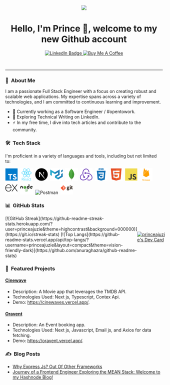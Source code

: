 <div align="center">
  <img src="https://media.giphy.com/media/M9gbBd9nbDrOTu1Mqx/giphy.gif" width="100"/>
</div>

<h1 align="center">Hello, I'm Prince 👋, welcome to my new Github account</h1>

<p align="center">
  <a href="https://www.linkedin.com/in/princeajuzie/">
    <img src="https://img.shields.io/badge/LinkedIn-blue?style=for-the-badge&logo=linkedin&logoColor=white" alt="LinkedIn Badge">
  </a>
  <a href="https://www.buymeacoffee.com/princeajuzie" target="_blank">
    <img src="https://cdn.buymeacoffee.com/buttons/default-orange.png" alt="Buy Me A Coffee" height="41" width="174">
  </a>
</p>

<div align="center">
  <img src="https://komarev.com/ghpvc/?username=princeajuzie7&style=flat-square&color=blue" alt="">
</div>

---

### 🚀 &nbsp;About Me

I am a passionate Full Stack Engineer with a focus on creating robust and scalable web applications. My expertise spans across a variety of technologies, and I am committed to continuous learning and improvement.

- 🔭 Currently working as a Software Engineer / #opentowork.
- 🌱 Exploring Technical Writing on LinkedIn.
- ⚡ In my free time, I dive into tech articles and contribute to the community.

### 🛠 &nbsp;Tech Stack

I'm proficient in a variety of languages and tools, including but not limited to:

<p>
<img src="https://github.com/devicons/devicon/blob/master/icons/typescript/typescript-original.svg" title="Typescript" alt="Typescript" width="40" height="40"/>&nbsp;
<img src="https://github.com/devicons/devicon/blob/master/icons/react/react-original-wordmark.svg" title="React" alt="React" width="40" height="40"/>&nbsp;
  <img src="https://github.com/devicons/devicon/blob/master/icons/nextjs/nextjs-original.svg" title="next" alt="neext" width="40" height="40"/>&nbsp;
<img src="https://github.com/devicons/devicon/blob/master/icons/materialui/materialui-original.svg" title="Material UI" alt="Material UI" width="40" height="40"/>&nbsp;
<img src="https://github.com/devicons/devicon/blob/master/icons/mongodb/mongodb-original.svg" title="mongoDB" alt="mongodb" width="40" height="40"/>&nbsp;
<img src="https://github.com/devicons/devicon/blob/master/icons/redux/redux-original.svg" title="Redux" alt="Redux " width="40" height="40"/>&nbsp;
<img src="https://github.com/devicons/devicon/blob/master/icons/css3/css3-plain-wordmark.svg"  title="CSS3" alt="CSS" width="40" height="40"/>&nbsp;
<img src="https://github.com/devicons/devicon/blob/master/icons/html5/html5-original.svg" title="HTML5" alt="HTML" width="40" height="40"/>&nbsp;
<img src="https://github.com/devicons/devicon/blob/master/icons/javascript/javascript-original.svg" title="JavaScript" alt="JavaScript" width="40" height="40"/>&nbsp;
<img src="https://github.com/devicons/devicon/blob/master/icons/firebase/firebase-plain-wordmark.svg" title="Firebase" alt="Firebase" width="40" height="40"/>&nbsp;
<img src="https://github.com/devicons/devicon/blob/master/icons/express/express-original.svg" title="express"  alt="express" width="40" height="40"/>&nbsp;
<img src="https://github.com/devicons/devicon/blob/master/icons/nodejs/nodejs-original-wordmark.svg" title="NodeJS" alt="NodeJS" width="40" height="40"/>&nbsp;
<img src="https://www.vectorlogo.zone/logos/getpostman/getpostman-icon.svg" title="Postman"  alt="Postman" width="40" height="40"/>&nbsp;
<img src="https://github.com/devicons/devicon/blob/master/icons/git/git-original-wordmark.svg" title="Git" **alt="Git" width="40" height="40"/>&nbsp;
</p>

### 📊 &nbsp;GitHub Stats

<div style="display: flex; justify-content: space-around; align-items: center;">

  <div>
    [![GitHub Streak](https://github-readme-streak-stats.herokuapp.com/?user=princeajuzie&theme=highcontrast&background=000000)](https://git.io/streak-stats)
    [![Top Langs](https://github-readme-stats.vercel.app/api/top-langs/?username=princeajuzie&layout=compact&theme=vision-friendly-dark)](https://github.com/anuraghazra/github-readme-stats)
  </div>

  <a href="https://app.daily.dev/princeajuzie"><img src="https://api.daily.dev/devcards/0ed525d5f92444fab3f1d4135b7b2a30.png?r=ypl" width="400" alt="princeajuzie's Dev Card"/></a>

</div>


### 📝 &nbsp;Featured Projects

#### [Cinewave](https://github.com/Princeajuzie/cinewave)
- Description: A Movie app that leverages the TMDB API.
- Technologies Used: Next js, Typescript, Contex Api.
- Demo: https://cinewaves.vercel.app/.

#### [Oravent](https://github.com/Princeajuzie/oravent)
- Description: An Event booking app.
- Technologies Used: Next js, Javascript, Email js, and Axios for data fetching.
- Demo: https://oravent.vercel.app/.

### ✍️ &nbsp;Blog Posts

- [Why Express Js? Out Of Other Frameworks](https://princeajuzie.hashnode.dev/why-express-js-out-of-other-frameworks#clhr6dlje01auq6nv5jnwfkyf)
- [Journey of a Frontend Engineer Exploring the MEAN Stack: Welcome to my Hashnode Blog!](https://medium.com/@princeajuzie/title-journey-of-a-frontend-engineer-exploring-the-mean-stack-welcome-to-my-hashnode-blog-479737e685d4)
<!-- BLOG-POST-LIST:START -->
<!-- BLOG-POST-LIST:END -->
